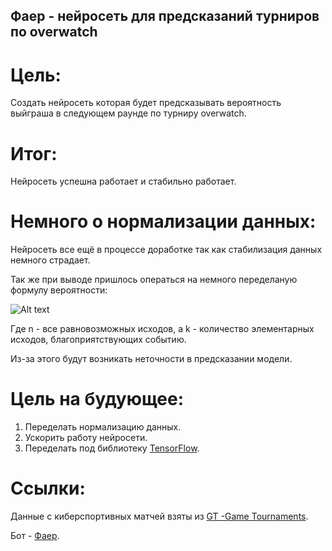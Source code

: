## Фаер - нейросеть для предсказаний турниров по overwatch
# Цель:
Создать нейросеть которая будет предсказывать вероятность выйграша в следующем раунде по турниру overwatch.
# Итог:
Нейросеть успешна работает и стабильно работает.
# Немного о нормализации данных:
Нейросеть все ещё в процессе доработке так как стабилизация данных немного страдает.

Так же при выводе пришлось операться на немного переделаную формулу вероятности:

![Alt text](https://drive.google.com/file/d/1gT8XP-xsQ3O_2Vd5iSouyEzxkhD7G8WN/view?usp=sharing)

Где n - все равновозможных исходов, а k - количество элементарных исходов, благоприятствующих событию.

Из-за этого будут возникать неточности в предсказании модели.
# Цель на будующее:
1. Переделать нормализацию данных. 
2. Ускорить работу нейросети. 
3. Переделать под библиотеку [TensorFlow](https://www.tensorflow.org/).
# Ссылки: 
Данные с киберспортивных матчей взяты из [GT -Game Tournaments](https://game-tournaments.com/overwatch).

Бот - [Фаер](https://t.me/Fire_Help_Me_bot).
